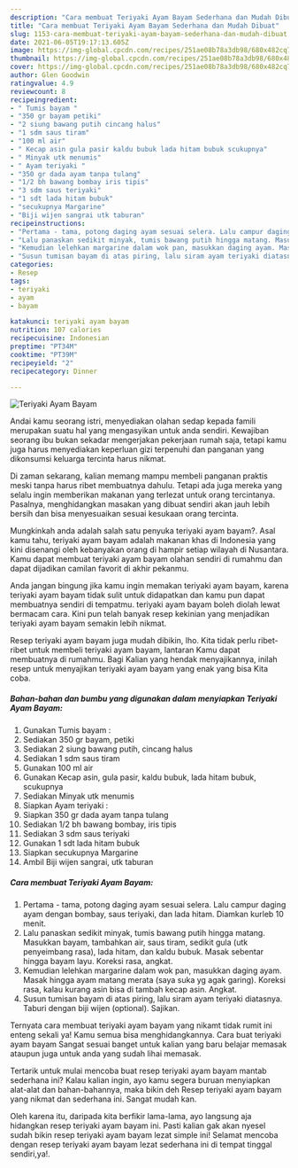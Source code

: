 ```yaml
---
description: "Cara membuat Teriyaki Ayam Bayam Sederhana dan Mudah Dibuat"
title: "Cara membuat Teriyaki Ayam Bayam Sederhana dan Mudah Dibuat"
slug: 1153-cara-membuat-teriyaki-ayam-bayam-sederhana-dan-mudah-dibuat
date: 2021-06-05T19:17:13.605Z
image: https://img-global.cpcdn.com/recipes/251ae08b78a3db98/680x482cq70/teriyaki-ayam-bayam-foto-resep-utama.jpg
thumbnail: https://img-global.cpcdn.com/recipes/251ae08b78a3db98/680x482cq70/teriyaki-ayam-bayam-foto-resep-utama.jpg
cover: https://img-global.cpcdn.com/recipes/251ae08b78a3db98/680x482cq70/teriyaki-ayam-bayam-foto-resep-utama.jpg
author: Glen Goodwin
ratingvalue: 4.9
reviewcount: 8
recipeingredient:
- " Tumis bayam "
- "350 gr bayam petiki"
- "2 siung bawang putih cincang halus"
- "1 sdm saus tiram"
- "100 ml air"
- " Kecap asin gula pasir kaldu bubuk lada hitam bubuk scukupnya"
- " Minyak utk menumis"
- " Ayam teriyaki "
- "350 gr dada ayam tanpa tulang"
- "1/2 bh bawang bombay iris tipis"
- "3 sdm saus teriyaki"
- "1 sdt lada hitam bubuk"
- "secukupnya Margarine"
- "Biji wijen sangrai utk taburan"
recipeinstructions:
- "Pertama - tama, potong daging ayam sesuai selera. Lalu campur daging ayam dengan bombay, saus teriyaki, dan lada hitam. Diamkan kurleb 10 menit."
- "Lalu panaskan sedikit minyak, tumis bawang putih hingga matang. Masukkan bayam, tambahkan air, saus tiram, sedikit gula (utk penyeimbang rasa), lada hitam, dan kaldu bubuk. Masak sebentar hingga bayam layu. Koreksi rasa, angkat."
- "Kemudian lelehkan margarine dalam wok pan, masukkan daging ayam. Masak hingga ayam matang merata (saya suka yg agak garing). Koreksi rasa, kalau kurang asin bisa di tambah kecap asin. Angkat."
- "Susun tumisan bayam di atas piring, lalu siram ayam teriyaki diatasnya. Taburi dengan biji wijen (optional). Sajikan."
categories:
- Resep
tags:
- teriyaki
- ayam
- bayam

katakunci: teriyaki ayam bayam 
nutrition: 107 calories
recipecuisine: Indonesian
preptime: "PT34M"
cooktime: "PT39M"
recipeyield: "2"
recipecategory: Dinner

---
```



![Teriyaki Ayam Bayam](https://img-global.cpcdn.com/recipes/251ae08b78a3db98/680x482cq70/teriyaki-ayam-bayam-foto-resep-utama.jpg)

Andai kamu seorang istri, menyediakan olahan sedap kepada famili merupakan suatu hal yang mengasyikan untuk anda sendiri. Kewajiban seorang ibu bukan sekadar mengerjakan pekerjaan rumah saja, tetapi kamu juga harus menyediakan keperluan gizi terpenuhi dan panganan yang dikonsumsi keluarga tercinta harus nikmat.

Di zaman  sekarang, kalian memang mampu membeli panganan praktis meski tanpa harus ribet membuatnya dahulu. Tetapi ada juga mereka yang selalu ingin memberikan makanan yang terlezat untuk orang tercintanya. Pasalnya, menghidangkan masakan yang dibuat sendiri akan jauh lebih bersih dan bisa menyesuaikan sesuai kesukaan orang tercinta. 



Mungkinkah anda adalah salah satu penyuka teriyaki ayam bayam?. Asal kamu tahu, teriyaki ayam bayam adalah makanan khas di Indonesia yang kini disenangi oleh kebanyakan orang di hampir setiap wilayah di Nusantara. Kamu dapat membuat teriyaki ayam bayam olahan sendiri di rumahmu dan dapat dijadikan camilan favorit di akhir pekanmu.

Anda jangan bingung jika kamu ingin memakan teriyaki ayam bayam, karena teriyaki ayam bayam tidak sulit untuk didapatkan dan kamu pun dapat membuatnya sendiri di tempatmu. teriyaki ayam bayam boleh diolah lewat bermacam cara. Kini pun telah banyak resep kekinian yang menjadikan teriyaki ayam bayam semakin lebih nikmat.

Resep teriyaki ayam bayam juga mudah dibikin, lho. Kita tidak perlu ribet-ribet untuk membeli teriyaki ayam bayam, lantaran Kamu dapat membuatnya di rumahmu. Bagi Kalian yang hendak menyajikannya, inilah resep untuk menyajikan teriyaki ayam bayam yang enak yang bisa Kita coba.

<!--inarticleads1-->

##### Bahan-bahan dan bumbu yang digunakan dalam menyiapkan Teriyaki Ayam Bayam:

1. Gunakan  Tumis bayam :
1. Sediakan 350 gr bayam, petiki
1. Sediakan 2 siung bawang putih, cincang halus
1. Sediakan 1 sdm saus tiram
1. Gunakan 100 ml air
1. Gunakan  Kecap asin, gula pasir, kaldu bubuk, lada hitam bubuk, scukupnya
1. Sediakan  Minyak utk menumis
1. Siapkan  Ayam teriyaki :
1. Siapkan 350 gr dada ayam tanpa tulang
1. Sediakan 1/2 bh bawang bombay, iris tipis
1. Sediakan 3 sdm saus teriyaki
1. Gunakan 1 sdt lada hitam bubuk
1. Siapkan secukupnya Margarine
1. Ambil Biji wijen sangrai, utk taburan




<!--inarticleads2-->

##### Cara membuat Teriyaki Ayam Bayam:

1. Pertama - tama, potong daging ayam sesuai selera. Lalu campur daging ayam dengan bombay, saus teriyaki, dan lada hitam. Diamkan kurleb 10 menit.
1. Lalu panaskan sedikit minyak, tumis bawang putih hingga matang. Masukkan bayam, tambahkan air, saus tiram, sedikit gula (utk penyeimbang rasa), lada hitam, dan kaldu bubuk. Masak sebentar hingga bayam layu. Koreksi rasa, angkat.
1. Kemudian lelehkan margarine dalam wok pan, masukkan daging ayam. Masak hingga ayam matang merata (saya suka yg agak garing). Koreksi rasa, kalau kurang asin bisa di tambah kecap asin. Angkat.
1. Susun tumisan bayam di atas piring, lalu siram ayam teriyaki diatasnya. Taburi dengan biji wijen (optional). Sajikan.




Ternyata cara membuat teriyaki ayam bayam yang nikamt tidak rumit ini enteng sekali ya! Kamu semua bisa menghidangkannya. Cara buat teriyaki ayam bayam Sangat sesuai banget untuk kalian yang baru belajar memasak ataupun juga untuk anda yang sudah lihai memasak.

Tertarik untuk mulai mencoba buat resep teriyaki ayam bayam mantab sederhana ini? Kalau kalian ingin, ayo kamu segera buruan menyiapkan alat-alat dan bahan-bahannya, maka bikin deh Resep teriyaki ayam bayam yang nikmat dan sederhana ini. Sangat mudah kan. 

Oleh karena itu, daripada kita berfikir lama-lama, ayo langsung aja hidangkan resep teriyaki ayam bayam ini. Pasti kalian gak akan nyesel sudah bikin resep teriyaki ayam bayam lezat simple ini! Selamat mencoba dengan resep teriyaki ayam bayam lezat sederhana ini di tempat tinggal sendiri,ya!.


